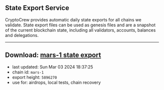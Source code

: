 ## State Export Service
CryptoCrew provides automatic daily state exports for all chains we validate. State export files can be used as genesis files and are a snapshot of the current blockchain state, including all validators, accounts, balances and delegations.

---
**Download: [mars-1 state export](https://dl-eu2.ccvalidators.com/SERVICE/mars/mars-1_export_5896270.json)**
---

- last updated: Sun Mar 03 2024 18:37:25
- chain id: `mars-1`
- export height: `5896270`
- use for: airdrops, local tests, chain recovery
